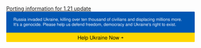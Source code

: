 [Porting information for 1.21 update](https://wiki.chaotictrials.de/porting/version/1.21/)
**[![#StandWithUkraine](https://raw.githubusercontent.com/vshymanskyy/StandWithUkraine/main/banner2-direct.svg)](https://vshymanskyy.github.io/StandWithUkraine)**
